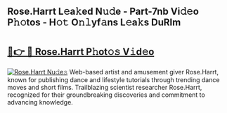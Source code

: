 ## Rose.Harrt L𝚎a𝚔ed N𝚞𝚍e - Part-7nb Vi𝚍𝚎o P𝚑𝚘tos - H𝚘𝚝 O𝚗𝚕yf𝚊ns L𝚎a𝚔s DuRIm

# <h2><a href="http://kfajmu.oniu.top/?m=Rose.Harrt">🔗👉 🔴 Rose.Harrt P𝚑ot𝚘𝚜 V𝚒d𝚎o</a></h2>

[![Rose.Harrt Nu𝚍e𝚜](https://i.imgur.com/0qMVB7G.gif)](http://kfajmu.oniu.top/?m=Rose.Harrt)
Web-based artist and amusement giver Rose.Harrt, known for publishing dance and lifestyle tutorials through trending dance moves and short films. Trailblazing scientist researcher Rose.Harrt, recognized for their groundbreaking discoveries and commitment to advancing knowledge.  
